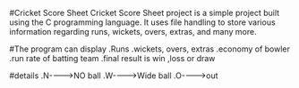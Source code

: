 #Cricket Score Sheet
Cricket Score Sheet project is a simple project built using the C programming language.
 It uses file handling to store various information regarding runs, wickets, overs, extras, and many more.


 
#The program can display 
   .Runs 
   .wickets, overs, extras
   .economy of bowler 
   .run rate of batting team
   .final result is win ,loss or draw
   
 #details
    .N---->NO ball
    .W---->Wide ball
    .O---->out
